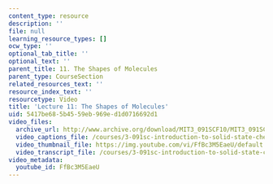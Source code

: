 ```yaml
---
content_type: resource
description: ''
file: null
learning_resource_types: []
ocw_type: ''
optional_tab_title: ''
optional_text: ''
parent_title: 11. The Shapes of Molecules
parent_type: CourseSection
related_resources_text: ''
resource_index_text: ''
resourcetype: Video
title: 'Lecture 11: The Shapes of Molecules'
uid: 5417be68-5b45-59eb-969e-d1d0716692d1
video_files:
  archive_url: http://www.archive.org/download/MIT3_091SCF10/MIT3_091SCF10lec11_300k.mp4
  video_captions_file: /courses/3-091sc-introduction-to-solid-state-chemistry-fall-2010/af1e9feee38e5cc9a3d3c1afe39969fa_FfBc3M5EaeU.vtt
  video_thumbnail_file: https://img.youtube.com/vi/FfBc3M5EaeU/default.jpg
  video_transcript_file: /courses/3-091sc-introduction-to-solid-state-chemistry-fall-2010/2e1e08d89a0b95e1910014677f027e80_FfBc3M5EaeU.pdf
video_metadata:
  youtube_id: FfBc3M5EaeU
---
```

